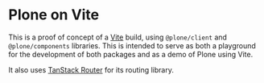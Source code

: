 # Plone on Vite

This is a proof of concept of a [Vite](https://vite.dev) build, using `@plone/client` and `@plone/components` libraries.
This is intended to serve as both a playground for the development of both packages and as a demo of Plone using Vite.

It also uses [TanStack Router](https://tanstack.com/router/latest/docs/framework/react/overview) for its routing library.
